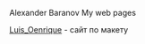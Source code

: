 Alexander Baranov
My web pages

[Luis_Oenrique](https://gibbzzz.github.io/Luis_Oenrique/) - сайт по макету
